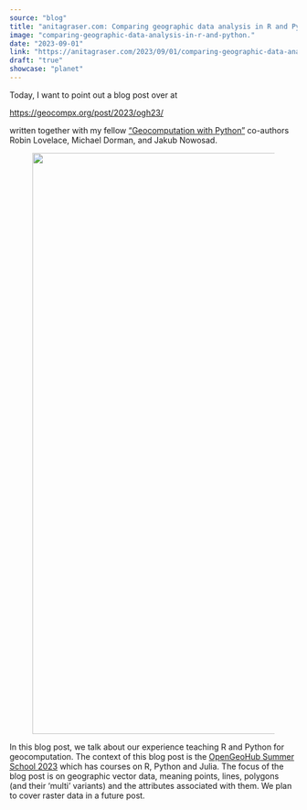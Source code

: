 ```yaml
---
source: "blog"
title: "anitagraser.com: Comparing geographic data analysis in R and Python"
image: "comparing-geographic-data-analysis-in-r-and-python."
date: "2023-09-01"
link: "https://anitagraser.com/2023/09/01/comparing-geographic-data-analysis-in-r-and-python/"
draft: "true"
showcase: "planet"
---
```


<p>Today, I want to point out a blog post over at </p>



<p><a href="https://geocompx.org/post/2023/ogh23/">https://geocompx.org/post/2023/ogh23/</a></p>



<p>written together with my fellow <a href="https://py.geocompx.org">&#8220;Geocomputation with Python&#8221;</a> co-authors Robin Lovelace, Michael Dorman, and Jakub Nowosad. </p>



<figure class="wp-block-image size-large"><img width="1491" height="1017" data-attachment-id="8495" data-permalink="https://anitagraser.com/2023/09/01/comparing-geographic-data-analysis-in-r-and-python/geocompy/" data-orig-file="https://underdark.files.wordpress.com/2023/09/geocompy.jpg" data-orig-size="1491,1017" data-comments-opened="1" data-image-meta="{&quot;aperture&quot;:&quot;1.73&quot;,&quot;credit&quot;:&quot;&quot;,&quot;camera&quot;:&quot;Pixel 5&quot;,&quot;caption&quot;:&quot;&quot;,&quot;created_timestamp&quot;:&quot;1693401570&quot;,&quot;copyright&quot;:&quot;&quot;,&quot;focal_length&quot;:&quot;4.38&quot;,&quot;iso&quot;:&quot;48&quot;,&quot;shutter_speed&quot;:&quot;0.001111&quot;,&quot;title&quot;:&quot;&quot;,&quot;orientation&quot;:&quot;1&quot;}" data-image-title="geocompy" data-image-description="" data-image-caption="" data-medium-file="https://underdark.files.wordpress.com/2023/09/geocompy.jpg?w=300" data-large-file="https://underdark.files.wordpress.com/2023/09/geocompy.jpg?w=545" src="https://underdark.files.wordpress.com/2023/09/geocompy.jpg?w=1024" alt="" class="wp-image-8495" srcset="https://underdark.files.wordpress.com/2023/09/geocompy.jpg?w=1024 1024w, https://underdark.files.wordpress.com/2023/09/geocompy.jpg 1491w, https://underdark.files.wordpress.com/2023/09/geocompy.jpg?w=150 150w, https://underdark.files.wordpress.com/2023/09/geocompy.jpg?w=300 300w, https://underdark.files.wordpress.com/2023/09/geocompy.jpg?w=768 768w" sizes="(max-width: 1491px) 100vw, 1491px" /></figure>



<p><a href="https://orcid.org/0000-0002-1057-3721"></a></p>



<p>In this blog post, we talk about our experience teaching R and Python for geocomputation. The context of this blog post is the&nbsp;<a href="https://opengeohub.org/summer-school/opengeohub-summer-school-poznan-2023/">OpenGeoHub Summer School 2023</a>&nbsp;which has courses on R, Python and Julia. The focus of the blog post is on geographic vector data, meaning points, lines, polygons (and their ‘multi’ variants) and the attributes associated with them. We plan to cover raster data in a future post. </p>



<p></p>
